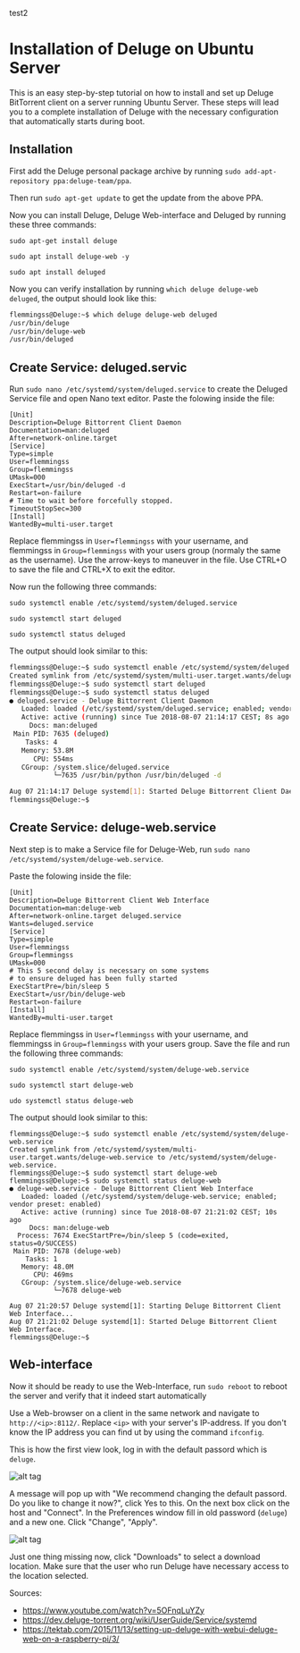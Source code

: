 test2

# Installation of Deluge on Ubuntu Server

This is an easy step-by-step tutorial on how to install and set up Deluge BitTorrent client on a server running Ubuntu Server.
These steps will lead you to a complete installation of Deluge with the necessary configuration that automatically starts during boot.

## Installation

First add the Deluge personal package archive by running `sudo add-apt-repository ppa:deluge-team/ppa`.

Then run `sudo apt-get update` to get the update from the above PPA.

Now you can install Deluge, Deluge Web-interface and Deluged by running these three commands:

`sudo apt-get install deluge`

`sudo apt install deluge-web -y`

`sudo apt install deluged`


Now you can verify installation by running `which deluge deluge-web deluged`, the output should look like this:

```bash
flemmingss@Deluge:~$ which deluge deluge-web deluged
/usr/bin/deluge
/usr/bin/deluge-web
/usr/bin/deluged
```

## Create Service: deluged.servic

Run ```sudo nano /etc/systemd/system/deluged.service``` to create the Deluged Service file and open Nano text editor.
Paste the folowing inside the file:
```
[Unit]
Description=Deluge Bittorrent Client Daemon
Documentation=man:deluged
After=network-online.target
[Service]
Type=simple
User=flemmingss
Group=flemmingss
UMask=000
ExecStart=/usr/bin/deluged -d
Restart=on-failure
# Time to wait before forcefully stopped.
TimeoutStopSec=300
[Install]
WantedBy=multi-user.target
```
Replace flemmingss in ```User=flemmingss``` with your username, and flemmingss in ```Group=flemmingss``` with your users group (normaly the same as the username).
Use the arrow-keys to maneuver in the file. Use CTRL+O to save the file and CTRL+X to exit the editor. 

Now run the following three commands:

```sudo systemctl enable /etc/systemd/system/deluged.service```

```sudo systemctl start deluged ```

```sudo systemctl status deluged ```

The output should look similar to this:
```bash
flemmingss@Deluge:~$ sudo systemctl enable /etc/systemd/system/deluged.service
Created symlink from /etc/systemd/system/multi-user.target.wants/deluged.service to /etc/systemd/system/deluged.service.
flemmingss@Deluge:~$ sudo systemctl start deluged
flemmingss@Deluge:~$ sudo systemctl status deluged
● deluged.service - Deluge Bittorrent Client Daemon
   Loaded: loaded (/etc/systemd/system/deluged.service; enabled; vendor preset: enabled)
   Active: active (running) since Tue 2018-08-07 21:14:17 CEST; 8s ago
     Docs: man:deluged
 Main PID: 7635 (deluged)
    Tasks: 4
   Memory: 53.8M
      CPU: 554ms
   CGroup: /system.slice/deluged.service
           └─7635 /usr/bin/python /usr/bin/deluged -d

Aug 07 21:14:17 Deluge systemd[1]: Started Deluge Bittorrent Client Daemon.
flemmingss@Deluge:~$
```

## Create Service: deluge-web.service

Next step is to make a Service file for Deluge-Web, run ```sudo nano /etc/systemd/system/deluge-web.service```.

Paste the folowing inside the file:
```
[Unit]
Description=Deluge Bittorrent Client Web Interface
Documentation=man:deluge-web
After=network-online.target deluged.service
Wants=deluged.service
[Service]
Type=simple
User=flemmingss
Group=flemmingss
UMask=000
# This 5 second delay is necessary on some systems
# to ensure deluged has been fully started
ExecStartPre=/bin/sleep 5
ExecStart=/usr/bin/deluge-web
Restart=on-failure
[Install]
WantedBy=multi-user.target
```
Replace flemmingss in ```User=flemmingss``` with your username, and flemmingss in ```Group=flemmingss``` with your users group.
Save the file and run the following three commands:

```sudo systemctl enable /etc/systemd/system/deluge-web.service```

```sudo systemctl start deluge-web```

```udo systemctl status deluge-web```

The output should look similar to this:
```Shell Session
flemmingss@Deluge:~$ sudo systemctl enable /etc/systemd/system/deluge-web.service
Created symlink from /etc/systemd/system/multi-user.target.wants/deluge-web.service to /etc/systemd/system/deluge-web.service.
flemmingss@Deluge:~$ sudo systemctl start deluge-web
flemmingss@Deluge:~$ sudo systemctl status deluge-web
● deluge-web.service - Deluge Bittorrent Client Web Interface
   Loaded: loaded (/etc/systemd/system/deluge-web.service; enabled; vendor preset: enabled)
   Active: active (running) since Tue 2018-08-07 21:21:02 CEST; 10s ago
     Docs: man:deluge-web
  Process: 7674 ExecStartPre=/bin/sleep 5 (code=exited, status=0/SUCCESS)
 Main PID: 7678 (deluge-web)
    Tasks: 1
   Memory: 48.0M
      CPU: 469ms
   CGroup: /system.slice/deluge-web.service
           └─7678 deluge-web

Aug 07 21:20:57 Deluge systemd[1]: Starting Deluge Bittorrent Client Web Interface...
Aug 07 21:21:02 Deluge systemd[1]: Started Deluge Bittorrent Client Web Interface.
flemmingss@Deluge:~$
```

## Web-interface

Now it should be ready to use the Web-Interface, run ```sudo reboot``` to reboot the server and verify that it indeed start automatically


Use a Web-browser on a client in the same network and navigate to ```http://<ip>:8112/```. Replace ```<ip>``` with your server's IP-address. If you don't know the IP address you can find ut by using the command ```ifconfig```.
   
This is how the first view look, log in with the default passord which is ```deluge```.


![alt tag](images/deluge_1.png)

A message will pop up with "We recommend changing the default passord. Do you like to change it now?", click Yes to this. On the next box click on the host and "Connect". In the Preferences window fill in old password (```deluge```) and a new one. Click "Change", "Apply".

![alt tag](images/deluge_2.png)

Just one thing missing now, click "Downloads" to select a download location. Make sure that the user who run Deluge have necessary access to the location selected.


Sources:
* https://www.youtube.com/watch?v=5OFnqLuYZy
* https://dev.deluge-torrent.org/wiki/UserGuide/Service/systemd
* https://tektab.com/2015/11/13/setting-up-deluge-with-webui-deluge-web-on-a-raspberry-pi/3/
